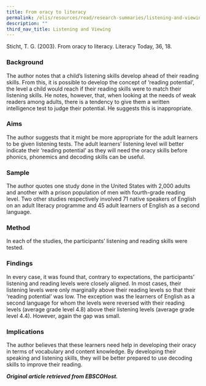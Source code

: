 ```yaml
---
title: From oracy to literacy
permalink: /elis/resources/read/research-summaries/listening-and-viewing/adults-moving-from-oracy-to-literacy/
description: ""
third_nav_title: Listening and Viewing
---
```

Sticht, T. G. (2003). From oracy to literacy. Literacy Today, 36, 18.

### Background

The author notes that a child’s listening skills develop ahead of their reading skills. From this, it is possible to develop the concept of ‘reading potential’, the level a child would reach if their reading skills were to match their listening skills. He notes, however, that, when looking at the needs of weak readers among adults, there is a tendency to give them a written intelligence test to judge their potential. He suggests this is inappropriate.

### Aims

The author suggests that it might be more appropriate for the adult learners to be given listening tests. The adult learners’ listening level will better indicate their ‘reading potential’ as they will need the oracy skills before phonics, phonemics and decoding skills can be useful.

### Sample

The author quotes one study done in the United States with 2,000 adults and another with a prison population of men with fourth-grade reading level. Two other studies respectively involved 71 native speakers of English on an adult literacy programme and 45 adult learners of English as a second language.

### Method

In each of the studies, the participants’ listening and reading skills were tested.

### Findings

In every case, it was found that, contrary to expectations, the participants’ listening and reading levels were closely aligned. In most cases, their listening levels were only marginally above their reading levels so that their ‘reading potential’ was low. The exception was the learners of English as a second language for whom the levels were reversed with their reading levels (average grade level 4.8) above their listening levels (average grade level 4.4). However, again the gap was small.

### Implications

The author believes that these learners need help in developing their oracy in terms of vocabulary and content knowledge. By developing their speaking and listening skills, they will be better prepared to use decoding skills to improve their reading.


_**Original article retrieved from EBSCOHost.**_  
